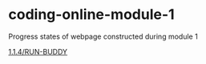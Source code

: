 # coding-online-module-1
Progress states of webpage constructed during module 1

[1.1.4/RUN-BUDDY](https://tom2u.github.io/coding-online-module-1/1.1.4/RUN-BUDDY)
